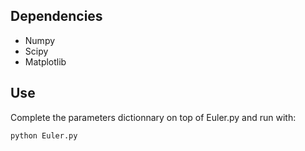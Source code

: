 Dependencies
------------
+ Numpy
+ Scipy
+ Matplotlib

Use
---

Complete the parameters dictionnary on top of Euler.py and run with:
``` sh
python Euler.py
```

